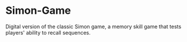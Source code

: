 # Simon-Game
Digital version of the classic Simon game, a memory skill game that tests players' ability to recall sequences.
